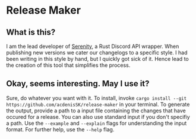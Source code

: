 # Release Maker

## What is this?

I am the lead developer of [Serenity], a Rust Discord API wrapper. When publishing new versions we cater our changelogs to a specific style.
I had been writing in this style by hand, but I quickly got sick of it. Hence lead to the creation of this tool that simplifies the process.

## Okay, seems interesting. May I use it?

Sure, do whatever you want with it. To install, invoke `cargo install --git https://github.com/acdenisSK/release-maker` in your terminal.
To generate the output, provide a path to a input file containing the changes that have occured for a release. You can also use standard input if you don't specifiy a path.
Use the `--example` and `--explain` flags for understanding the input format. For further help, use the `--help` flag.

[Serenity]: https://github.com/serenity-rs/serenity
